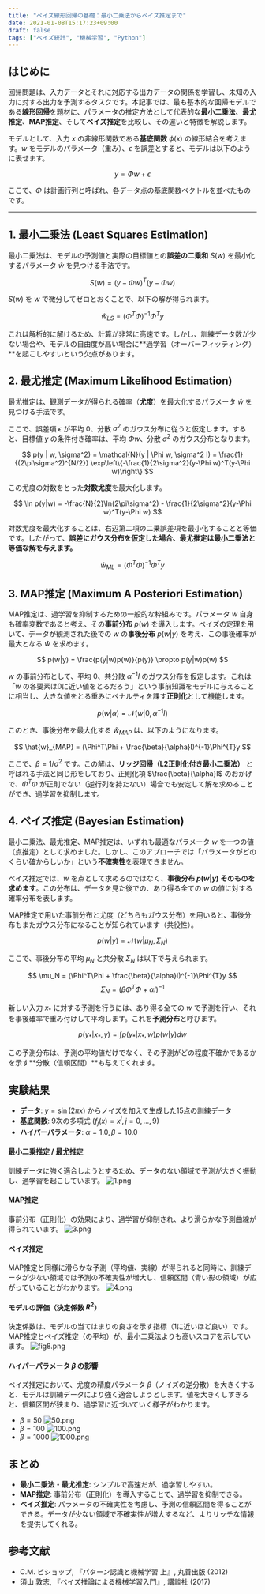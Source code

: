 ```yaml
---
title: "ベイズ線形回帰の基礎：最小二乗法からベイズ推定まで"
date: 2021-01-08T15:17:23+09:00
draft: false
tags: ["ベイズ統計", "機械学習", "Python"] 
---
```

<!--more-->
## はじめに
回帰問題は、入力データとそれに対応する出力データの関係を学習し、未知の入力に対する出力を予測するタスクです。本記事では、最も基本的な回帰モデルである**線形回帰**を題材に、パラメータの推定方法として代表的な**最小二乗法**、**最尤推定**、**MAP推定**、そして**ベイズ推定**を比較し、その違いと特徴を解説します。

モデルとして、入力 $x$ の非線形関数である**基底関数** $\phi(x)$ の線形結合を考えます。$w$ をモデルのパラメータ（重み）、$\epsilon$ を誤差とすると、モデルは以下のように表せます。

$$ y = \Phi w + \epsilon $$

ここで、$\Phi$ は計画行列と呼ばれ、各データ点の基底関数ベクトルを並べたものです。

---

## 1. 最小二乗法 (Least Squares Estimation)
最小二乗法は、モデルの予測値と実際の目標値との**誤差の二乗和** $S(w)$ を最小化するパラメータ $\hat{w}$ を見つける手法です。

$$ S(w) = (y - \Phi w)^T (y - \Phi w) $$

$S(w)$ を $w$ で微分してゼロとおくことで、以下の解が得られます。

$$ \hat{w}_{LS} = (\Phi^T \Phi)^{-1} \Phi^T y $$

これは解析的に解けるため、計算が非常に高速です。しかし、訓練データ数が少ない場合や、モデルの自由度が高い場合に**過学習（オーバーフィッティング）**を起こしやすいという欠点があります。

## 2. 最尤推定 (Maximum Likelihood Estimation)
最尤推定は、観測データが得られる確率（**尤度**）を最大化するパラメータ $\hat{w}$ を見つける手法です。

ここで、誤差項 $\epsilon$ が平均 $0$、分散 $\sigma^2$ のガウス分布に従うと仮定します。すると、目標値 $y$ の条件付き確率は、平均 $\Phi w$、分散 $\sigma^2$ のガウス分布となります。

$$ p(y | w, \sigma^2) = \mathcal{N}(y | \Phi w, \sigma^2 I) = \frac{1}{(2\pi\sigma^2)^{N/2}} \exp\left\{-\frac{1}{2\sigma^2}(y-\Phi w)^T(y-\Phi w)\right\} $$

この尤度の対数をとった**対数尤度**を最大化します。

$$ \ln p(y|w) = -\frac{N}{2}\ln(2\pi\sigma^2) - \frac{1}{2\sigma^2}(y-\Phi w)^T(y-\Phi w) $$

対数尤度を最大化することは、右辺第二項の二乗誤差項を最小化することと等価です。したがって、**誤差にガウス分布を仮定した場合、最尤推定は最小二乗法と等価な解を与えます。**

$$ \hat{w}_{ML} = (\Phi^T\Phi)^{-1}\Phi^{T}y $$

## 3. MAP推定 (Maximum A Posteriori Estimation)
MAP推定は、過学習を抑制するための一般的な枠組みです。パラメータ $w$ 自身も確率変数であると考え、その**事前分布** $p(w)$ を導入します。ベイズの定理を用いて、データが観測された後での $w$ の**事後分布** $p(w|y)$ を考え、この事後確率が最大となる $\hat{w}$ を求めます。

$$ p(w|y) = \frac{p(y|w)p(w)}{p(y)} \propto p(y|w)p(w) $$

$w$ の事前分布として、平均 $0$、共分散 $\alpha^{-1}I$ のガウス分布を仮定します。これは「$w$ の各要素は0に近い値をとるだろう」という事前知識をモデルに与えることに相当し、大きな値をとる重みにペナルティを課す**正則化**として機能します。

$$ p(w|\alpha) = \mathcal{N}(w|0, \alpha^{-1}I) $$

このとき、事後分布を最大化する $\hat{w}_{MAP}$ は、以下のようになります。

$$ \hat{w}_{MAP} = (\Phi^T\Phi + \frac{\beta}{\alpha}I)^{-1}\Phi^{T}y $$

ここで、$\beta = 1/\sigma^2$ です。この解は、**リッジ回帰（L2正則化付き最小二乗法）** と呼ばれる手法と同じ形をしており、正則化項 $\frac{\beta}{\alpha}I$ のおかげで、$\Phi^T\Phi$ が正則でない（逆行列を持たない）場合でも安定して解を求めることができ、過学習を抑制します。

## 4. ベイズ推定 (Bayesian Estimation)
最小二乗法、最尤推定、MAP推定は、いずれも最適なパラメータ $w$ を一つの値（点推定）として求めました。しかし、このアプローチでは「パラメータがどのくらい確からしいか」という**不確実性**を表現できません。

ベイズ推定では、$w$ を点として求めるのではなく、**事後分布 $p(w|y)$ そのものを求めます**。この分布は、データを見た後での、あり得る全ての $w$ の値に対する確率分布を表します。

MAP推定で用いた事前分布と尤度（どちらもガウス分布）を用いると、事後分布もまたガウス分布になることが知られています（共役性）。

$$ p(w|y) = \mathcal{N}(w | \mu_N, \Sigma_N) $$

ここで、事後分布の平均 $\mu_N$ と共分散 $\Sigma_N$ は以下で与えられます。

$$ \mu_N = (\Phi^T\Phi + \frac{\beta}{\alpha}I)^{-1}\Phi^{T}y $$
$$ \Sigma_N = (\beta\Phi^T\Phi + \alpha I)^{-1} $$

新しい入力 $x_*$ に対する予測を行うには、あり得る全ての $w$ で予測を行い、それを事後確率で重み付けして平均します。これを**予測分布**と呼びます。

$$ p(y_* | x_*, y) = \int p(y_* | x_*, w) p(w|y) dw $$

この予測分布は、予測の平均値だけでなく、その予測がどの程度不確かであるかを示す**分散（信頼区間）**も与えてくれます。

## 実験結果

-   **データ**: $y = \sin(2\pi x)$ からノイズを加えて生成した15点の訓練データ
-   **基底関数**: 9次の多項式 ($f_j(x) = x^j, j=0, ..., 9$)
-   **ハイパーパラメータ**: $\alpha=1.0, \beta=10.0$

#### 最小二乗推定 / 最尤推定
訓練データに強く適合しようとするため、データのない領域で予測が大きく振動し、過学習を起こしています。
![1.png](.././fig1.png)

#### MAP推定
事前分布（正則化）の効果により、過学習が抑制され、より滑らかな予測曲線が得られています。
![3.png](.././fig2.png)

#### ベイズ推定
MAP推定と同様に滑らかな予測（平均値、実線）が得られると同時に、訓練データが少ない領域では予測の不確実性が増大し、信頼区間（青い影の領域）が広がっていることがわかります。
![4.png](.././fig3.png)

#### モデルの評価（決定係数 $R^2$）
決定係数は、モデルの当てはまりの良さを示す指標（1に近いほど良い）です。MAP推定とベイズ推定（の平均）が、最小二乗法よりも高いスコアを示しています。
![fig8.png](.././fig4.png)

#### ハイパーパラメータ $\beta$ の影響
ベイズ推定において、尤度の精度パラメータ $\beta$（ノイズの逆分散）を大きくすると、モデルは訓練データにより強く適合しようとします。値を大きくしすぎると、信頼区間が狭まり、過学習に近づいていく様子がわかります。

-   $\beta=50$
    ![50.png](.././fig5.png)
-   $\beta=100$
    ![100.png](.././fig6.png)
-   $\beta=1000$
    ![1000.png](.././fig7.png)

## まとめ
-   **最小二乗法・最尤推定**: シンプルで高速だが、過学習しやすい。
-   **MAP推定**: 事前分布（正則化）を導入することで、過学習を抑制できる。
-   **ベイズ推定**: パラメータの不確実性を考慮し、予測の信頼区間を得ることができる。データが少ない領域で不確実性が増大するなど、よりリッチな情報を提供してくれる。

## 参考文献
- C.M. ビショップ, 『パターン認識と機械学習 上』, 丸善出版 (2012)
- 須山 敦志, 『ベイズ推論による機械学習入門』, 講談社 (2017)
